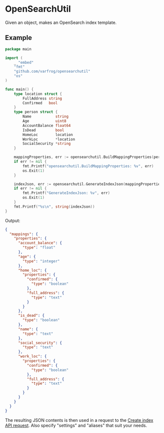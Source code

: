 # OpenSearchUtil

Given an object, makes an OpenSearch index template.

## Example

```go
package main

import (
	_ "embed"
	"fmt"
	"github.com/varfrog/opensearchutil"
	"os"
)

func main() {
	type location struct {
		FullAddress string
		Confirmed   bool
	}
	type person struct {
		Name           string
		Age            uint8
		AccountBalance float64
		IsDead         bool
		HomeLoc        location
		WorkLoc        *location
		SocialSecurity *string
	}

	mappingProperties, err := opensearchutil.BuildMappingProperties(person{})
	if err != nil {
		fmt.Printf("opensearchutil.BuildMappingProperties: %v", err)
		os.Exit(1)
	}

	indexJson, err := opensearchutil.GenerateIndexJson(mappingProperties)
	if err != nil {
		fmt.Printf("GenerateIndexJson: %v", err)
		os.Exit(1)
	}
	fmt.Printf("%s\n", string(indexJson))
}
```

Output:
```json
{
  "mappings": {
    "properties": {
      "account_balance": {
        "type": "float"
      },
      "age": {
        "type": "integer"
      },
      "home_loc": {
        "properties": {
          "confirmed": {
            "type": "boolean"
          },
          "full_address": {
            "type": "text"
          }
        }
      },
      "is_dead": {
        "type": "boolean"
      },
      "name": {
        "type": "text"
      },
      "social_security": {
        "type": "text"
      },
      "work_loc": {
        "properties": {
          "confirmed": {
            "type": "boolean"
          },
          "full_address": {
            "type": "text"
          }
        }
      }
    }
  }
}
```

The resulting JSON contents is then used in a request to the [Create index API request](https://opensearch.org/docs/1.0/opensearch/rest-api/create-index/). Also specify "settings" and "aliases" that suit your needs.